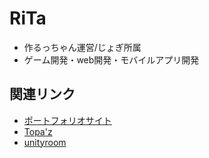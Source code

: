 # RiTa 
- 作るっちゃん運営/じょぎ所属
- ゲーム開発・web開発・モバイルアプリ開発

## 関連リンク
- [ポートフォリオサイト](https://rita-portfolio-hijegq5vb-ritas-projects-e5a3bc10.vercel.app/)
- [Topa'z](https://topaz.dev/rita)
- [unityroom](https://unityroom.com/users/rita)
